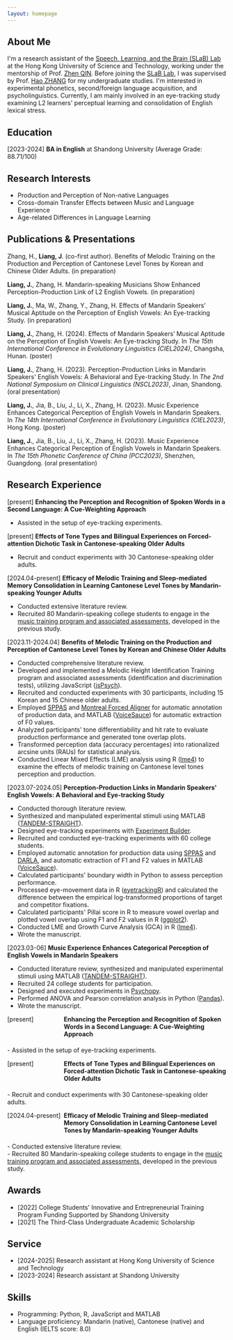 ```yaml
---
layout: homepage
---
```


## About Me
I'm a research assistant of the <a href="https://slablab.weebly.com/" target="_blank">Speech, Learning, and the Brain (SLaB) Lab</a> at the Hong Kong University of Science and Technology, working under the mentorship of Prof. <a href="https://sites.google.com/site/qinzhenquentin/" target="_blank">Zhen QIN</a>. Before joining the <a href="https://slablab.weebly.com/" target="_blank">SLaB Lab</a>, I was supervised by Prof. <a href="https://www.researchgate.net/profile/Hao-Zhang-39" target="_blank">Hao ZHANG</a> for my undergraduate studies. I'm interested in experimental phonetics, second/foreign language acquisition, and psycholinguistics. Currently, I am mainly involved in an eye-tracking study examining L2 learners' perceptual learning and consolidation of English lexical stress.

## Education
[2023-2024]  **BA in English** at Shandong University (Average Grade: 88.71/100)

## Research Interests
- Production and Perception of Non-native Languages
- Cross-domain Transfer Effects between Music and Language Experience
- Age-related Differences in Language Learning

## Publications & Presentations
Zhang, H., **Liang, J**. (co-first author). Benefits of Melodic Training on the Production and Perception of Cantonese Level Tones by Korean and Chinese Older Adults. (in preparation)

**Liang, J.**, Zhang, H. Mandarin-speaking Musicians Show Enhanced Perception-Production Link of L2 English Vowels. (in preparation)

**Liang, J.**, Ma, W., Zhang, Y., Zhang, H. Effects of Mandarin Speakers’ Musical Aptitude on the Perception of English Vowels: An Eye-tracking Study. (in preparation)

**Liang, J.**, Zhang, H. (2024). Effects of Mandarin Speakers’ Musical Aptitude on the Perception of English Vowels: An Eye-tracking Study. In *The 15th International Conference in Evolutionary Linguistics (CIEL2024)*, Changsha, Hunan. (poster)

**Liang, J.**, Zhang, H. (2023). Perception-Production Links in Mandarin Speakers' English Vowels: A Behavioral and Eye-tracking Study. In *The 2nd National Symposium on Clinical Linguistics (NSCL2023)*, Jinan, Shandong. (oral presentation)

**Liang, J.**, Jia, B., Liu, J., Li, X., Zhang, H. (2023). Music Experience Enhances Categorical Perception of English Vowels in Mandarin Speakers. In *The 14th International Conference in Evolutionary Linguistics (CIEL2023)*, Hong Kong. (poster)

**Liang, J.**, Jia, B., Liu, J., Li, X., Zhang, H. (2023). Music Experience Enhances Categorical Perception of English Vowels in Mandarin Speakers. In *The 15th Phonetic Conference of China (PCC2023)*, Shenzhen, Guangdong. (oral presentation)




## Research Experience
[present] <strong>Enhancing the Perception and Recognition of Spoken Words in a Second Language: A Cue-Weighting Approach </strong><br>

- Assisted in the setup of eye-tracking experiments.


[present] <strong>Effects of Tone Types and Bilingual Experiences on Forced-attention Dichotic Task in Cantonese-speaking Older Adults</strong><br>
- Recruit and conduct experiments with 30 Cantonese-speaking older adults.


[2024.04-present] <strong>Efficacy of Melodic Training and Sleep-mediated Memory Consolidation in Learning Cantonese Level Tones by Mandarin-speaking Younger Adults</strong><br>
- Conducted extensive literature review.
- Recruited 80 Mandarin-speaking college students to engage in the <a href="#melodicTraining2023">music training program and associated assessments,</a> developed in the previous study.







[2023.11-2024.04] <strong>Benefits of Melodic Training on the Production and Perception of Cantonese Level Tones by Korean and Chinese Older Adults</strong> <br>
<ul>
    <li>Conducted comprehensive literature review.</li>
    <li id="melodicTraining2023">Developed and implemented a Melodic Height Identification Training program and associated assessments (identification and discrimination tests), utilizing JavaScript (<a href="https://www.jspsych.org/7.3/" target="_blank">jsPsych</a>).</li>
    <li>Recruited and conducted experiments with 30 participants, including 15 Korean and 15 Chinese older adults.</li>
    <li>Employed <a href="https://sppas.org/" target="_blank">SPPAS</a> and <a href="https://montreal-forced-aligner.readthedocs.io/en/latest/" target="_blank">Montreal Forced Aligner</a> for automatic annotation of production data, and MATLAB (<a href="https://phonetics.ucla.edu/voicesauce/" target="_blank">VoiceSauce</a>) for automatic extraction of F0 values.</li>
    <li>Analyzed participants' tone differentiability and hit rate to evaluate production performance and generated tone overlap plots.</li>
    <li>Transformed perception data (accuracy percentages) into rationalized arcsine units (RAUs) for statistical analysis.</li>
    <li>Conducted Linear Mixed Effects (LME) analysis using R (<a href="https://cran.r-project.org/web/packages/lme4/index.html" target="_blank">lme4</a>) to examine the effects of melodic training on Cantonese level tones perception and production.</li>
</ul>





[2023.07-2024.05] **Perception-Production Links in Mandarin Speakers' English Vowels: A Behavioral and Eye-tracking Study**<br>
- Conducted thorough literature review.
- Synthesized and manipulated experimental stimuli using MATLAB (<a href="https://ieeexplore.ieee.org/document/4518514" target="_blank">TANDEM-STRAIGHT</a>).
- Designed eye-tracking experiments with <a href="https://www.sr-research.com/experiment-builder/" target="_blank">Experiment Builder</a>. 
- Recruited and conducted eye-tracking experiments with 60 college students.
- Employed automatic annotation for production data using <a href="https://sppas.org/" target="_blank">SPPAS</a> and <a href="http://darla.dartmouth.edu/index" target="_blank">DARLA</a>, and automatic extraction of F1 and F2 values in MATLAB (<a href="https://phonetics.ucla.edu/voicesauce/" target="_blank">VoiceSauce</a>).
- Calculated participants' boundary width in Python to assess perception performance.
- Processed eye-movement data in R (<a href="http://www.eyetracking-r.com/" target="_blank">eyetrackingR</a>) and calculated the difference between the empirical log-transformed proportions of target and competitor fixations.
- Calculated participants' Pillai score in R to measure vowel overlap and plotted vowel overlap using F1 and F2 values in R (<a href="https://ggplot2.tidyverse.org/" target="_blank">ggplot2</a>).
- Conducted LME and Growth Curve Analysis (GCA) in R (<a href="https://cran.r-project.org/web/packages/lme4/index.html" target="_blank">lme4</a>).
- Wrote the manuscript.



[2023.03-06] **Music Experience Enhances Categorical Perception of English Vowels in Mandarin Speakers**
- Conducted literature review, synthesized and manipulated experimental stimuli using MATLAB (<a href="https://ieeexplore.ieee.org/document/4518514" target="_blank">TANDEM-STRAIGHT</a>).
- Recruited 24 college students for participation.
- Designed and executed experiments in <a href="https://www.psychopy.org/" target="_blank">Psychopy</a>.
- Performed ANOVA and Pearson correlation analysis in Python (<a href="https://pypi.org/project/pandas/" target="_blank">Pandas</a>).
- Wrote the manuscript.

<style>
    .research-item {
        display: flex;
        align-items: flex-start;
        margin-bottom: 20px;
    }

    .research-date {
        min-width: 120px; /* 固定日期宽度 */
        margin-right: 10px;
        white-space: nowrap; /* 防止日期换行 */
    }

    .research-title {
        flex-grow: 1;
        padding-left: 0;  /* 清除不必要的左边距 */
    }

    .research-title strong {
        display: inline-block;
        text-indent: 0px; /* 确保第一行不缩进 */
    }

    .research-title strong::before {
        content: ""; /* 不显示缩进符 */
    }
</style>

<div class="research-item">
    <div class="research-date">[present]</div>
    <div class="research-title">
        <strong>Enhancing the Perception and Recognition of Spoken Words in a Second Language: A Cue-Weighting Approach</strong>
    </div>
</div>
<p> - Assisted in the setup of eye-tracking experiments.</p>

<div class="research-item">
    <div class="research-date">[present]</div>
    <div class="research-title">
        <strong>Effects of Tone Types and Bilingual Experiences on Forced-attention Dichotic Task in Cantonese-speaking Older Adults</strong>
    </div>
</div>
<p> - Recruit and conduct experiments with 30 Cantonese-speaking older adults.</p>

<div class="research-item">
    <div class="research-date">[2024.04-present]</div>
    <div class="research-title">
        <strong>Efficacy of Melodic Training and Sleep-mediated Memory Consolidation in Learning Cantonese Level Tones by Mandarin-speaking Younger Adults</strong>
    </div>
</div>
<p> - Conducted extensive literature review.<br>
    - Recruited 80 Mandarin-speaking college students to engage in the <a href="#melodicTraining2023">music training program and associated assessments,</a> developed in the previous study.
</p>





## Awards
- [2022] College Students' Innovative and Entrepreneurial Training Program Funding Supported by Shandong University
- [2021] The Third-Class Undergraduate Academic Scholarship











## Service
- [2024-2025] Research assistant at Hong Kong University of Science and Technology
- [2023-2024] Research assistant at Shandong University


## Skills
- Programming: Python, R, JavaScript and MATLAB
- Language proficiency: Mandarin (native), Cantonese (native) and English (IELTS score: 8.0)



